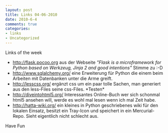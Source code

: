 ```yaml
--- 
layout: post
title: Links 04-06-2010
date: 2010-6-4
comments: true
categories: 
- links
- Uncategorized
---
```

<p>Links of the week</p>
<ul>
<li>
<a href="http://flask.pocoo.org">http://flask.pocoo.org</a> aus der Webseite <em>"Flask is a microframework for Python based on Werkzeug, Jinja 2 and good intentions"</em> Stimme zu :-D</li>
<li>
<a href="http://www.sqlalchemy.org/">http://www.sqlalchemy.org/</a> eine Erweiterung für Python die einem beim Arbeiten mit Datenbanken unter die Arme greift.</li>
<li>
<a href="http://lesscss.org/">http://lesscss.org/</a> ergänzt css um ein paar tolle Sachen, man generiert aus den less-Files seine css-Files. *Testen*</li>
<li>
<a href="http://diveintohtml5.org/">http://diveintohtml5.org/</a> Interessantes Online-Buch wer sich schonmal html5 ansehen will, werde es wohl mal lesen wenn ich mal Zeit habe.</li>
<li>
<a href="http://hatta-wiki.org/">http://hatta-wiki.org/</a> ein kleines in Python geschriebenes wiki für den lokalen Einsatz, besitzt ein Tray-Icon und speichert in ein Mercurial-Repo. Sieht eigentlich nicht schlecht aus.</li>
</ul>
<p>Have Fun</p>
